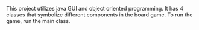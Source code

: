 This project utilizes java GUI and object oriented programming. It has 4 classes that symbolize different components in the board game. To run the game, run the main class.
